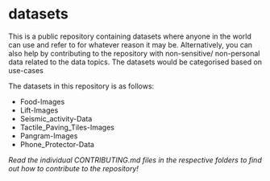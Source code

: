 # datasets
This is a public repository containing datasets where anyone in the world can use and refer to for whatever reason it may be. Alternatively, you can also help by contributing to the repository with non-sensitive/ non-personal data related to the data topics. The datasets would be categorised based on use-cases

The datasets in this repository is as follows:
- Food-Images
- Lift-Images
- Seismic_activity-Data
- Tactile_Paving_Tiles-Images
- Pangram-Images
- Phone_Protector-Data

*Read the individual CONTRIBUTING.md files in the respective folders to find out how to contribute to the repository!*
